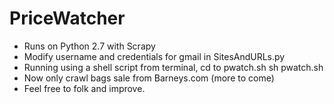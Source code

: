 PriceWatcher
============
* Runs on Python 2.7 with Scrapy 
* Modify username and credentials for gmail in SitesAndURLs.py
* Running using a shell script from terminal, 
    cd to pwatch.sh
    sh pwatch.sh
* Now only crawl bags sale from Barneys.com (more to come)
* Feel free to folk and improve.
    
    
